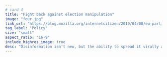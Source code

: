 ```yaml
---
# card 4
title: "Fight back against election manipulation"
image: "four.jpg"
link_url: "https://blog.mozilla.org/internetcitizen/2019/04/08/eu-parliament-elections-why-it-matters-and-what-you-can-do-to-fight-back-against-manipulation/?utm_source=www.mozilla.org&utm_medium=referral&utm_campaign=election&utm_content=card"
tag_label: "Policy"
size: "small"
aspect_ratio: "16-9"
include_highres_image: true
desc: "Disinformation isn’t new, but the ability to spread it virally and target it at voters means the stakes are higher than ever before."
---
```

